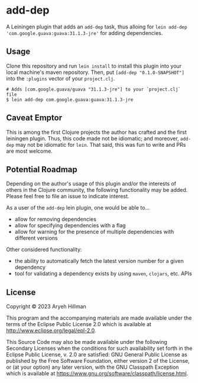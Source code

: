 # add-dep

A Leiningen plugin that adds an `add-dep` task, thus alloing for `lein add-dep 'com.google.guava:guava:31.1.3-jre'` for adding dependencies.

## Usage

Clone this repository and run  `lein install` to install this plugin into your local machine's maven repository. Then,  put `[add-dep "0.1.0-SNAPSHOT"]` into the `:plugins` vector of your `project.clj`.

    # Adds [com.google.guava/guava "31.1.3-jre"] to your `project.clj` file
    $ lein add-dep com.google.guava:guava:31.1.3-jre

## Caveat Emptor

This is among the first Clojure projects the author has crafted and the first leiningen plugin. Thus, this code made not be idiomatic; and moreover, `add-dep` may not be idiomatic for `lein`. That said, this was fun to write and PRs are most welcome.

## Potential Roadmap

Depending on the author's usage of this plugin and/or the interests of others in the Clojure community, the following functionality may be added. Please feel free to file an issue to indicate interest.

As a user of the `add-dep` lein plugin, one would be able to...
* allow for removing dependencies
* allow for specifying dependencies with a flag
* allow for warning for the presence of multiple dependencies with different versions

Other considered functionality:
* the ability to automatically fetch the latest version number for a given dependency 
* tool for validating a dependency exists by using `maven`, `clojars`, etc. APIs

## License

Copyright © 2023 Aryeh Hillman 

This program and the accompanying materials are made available under the
terms of the Eclipse Public License 2.0 which is available at
http://www.eclipse.org/legal/epl-2.0.

This Source Code may also be made available under the following Secondary
Licenses when the conditions for such availability set forth in the Eclipse
Public License, v. 2.0 are satisfied: GNU General Public License as published by
the Free Software Foundation, either version 2 of the License, or (at your
option) any later version, with the GNU Classpath Exception which is available
at https://www.gnu.org/software/classpath/license.html.

